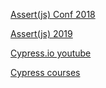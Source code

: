 
[Assert(js) Conf 2018](https://www.youtube.com/playlist?list=PLZ66c9_z3umNSrKSb5cmpxdXZcIPNvKGw)

[Assert(js) 2019](https://www.youtube.com/playlist?list=PLZ66c9_z3umMtAboEKsHXQWB0YMJje7Tl)

[Cypress.io youtube](https://www.youtube.com/@Cypressio/playlists)

[Cypress courses](https://docs.cypress.io/examples/media/courses-media)
